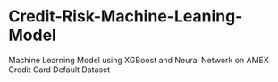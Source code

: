 # Credit-Risk-Machine-Leaning-Model
Machine Learning Model using XGBoost and Neural Network on AMEX Credit Card Default Dataset
